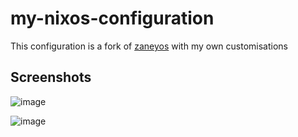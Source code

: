 # my-nixos-configuration
This configuration is a fork of [zaneyos](https://gitlab.com/Zaney/zaneyos/-/tree/stable-2.1?ref_type=heads) with my own customisations

## Screenshots
![image](https://github.com/Ate329/my-nixos-configuration/assets/74974216/0cc9a446-1d58-4b79-8291-e88bb13953d7)  

![image](https://github.com/Ate329/my-nixos-configuration/assets/74974216/cc801957-5c31-4028-a4b6-8bffb35e9225)
